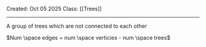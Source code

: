 Created: Oct 05 2025
Class: [[Trees]] 
- - -
A group of trees which are not connected to each other

$Num \space edges = num \space verticies - num \space trees$
